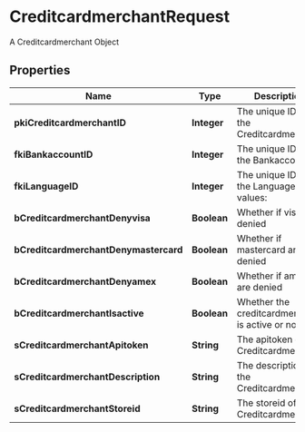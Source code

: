 

# CreditcardmerchantRequest

A Creditcardmerchant Object

## Properties

| Name | Type | Description | Notes |
|------------ | ------------- | ------------- | -------------|
|**pkiCreditcardmerchantID** | **Integer** | The unique ID of the Creditcardmerchant |  [optional] |
|**fkiBankaccountID** | **Integer** | The unique ID of the Bankaccount |  |
|**fkiLanguageID** | **Integer** | The unique ID of the Language.  Valid values:  |Value|Description| |-|-| |1|French| |2|English| |  [optional] |
|**bCreditcardmerchantDenyvisa** | **Boolean** | Whether if visa are denied |  |
|**bCreditcardmerchantDenymastercard** | **Boolean** | Whether if mastercard are denied |  |
|**bCreditcardmerchantDenyamex** | **Boolean** | Whether if amex are denied |  |
|**bCreditcardmerchantIsactive** | **Boolean** | Whether the creditcardmerchant is active or not |  |
|**sCreditcardmerchantApitoken** | **String** | The apitoken of the Creditcardmerchant |  [optional] |
|**sCreditcardmerchantDescription** | **String** | The description of the Creditcardmerchant |  |
|**sCreditcardmerchantStoreid** | **String** | The storeid of the Creditcardmerchant |  |



